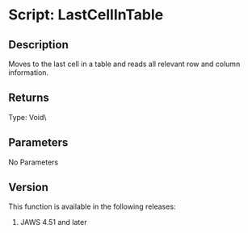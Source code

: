 # Script: LastCellInTable

## Description

Moves to the last cell in a table and reads all relevant row and column
information.

## Returns

Type: Void\

## Parameters

No Parameters

## Version

This function is available in the following releases:

1.  JAWS 4.51 and later

